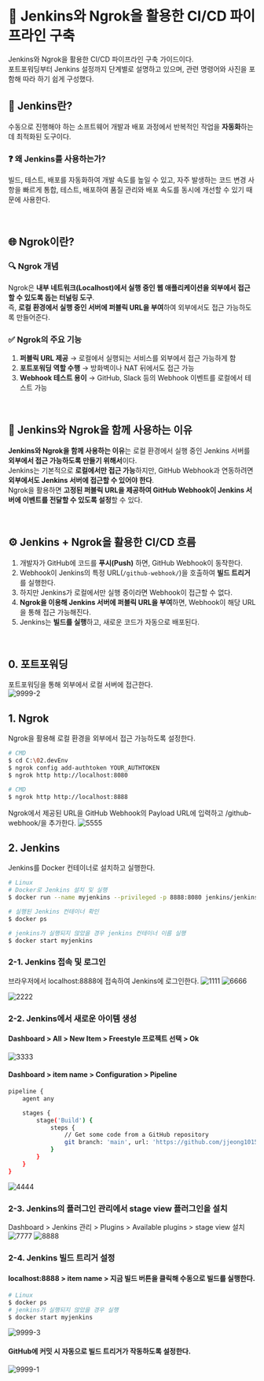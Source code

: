# 🚀 Jenkins와 Ngrok을 활용한 CI/CD 파이프라인 구축
Jenkins와 Ngrok을 활용한 CI/CD 파이프라인 구축 가이드이다. <br>
포트포워딩부터 Jenkins 설정까지 단계별로 설명하고 있으며, 관련 명령어와 사진을 포함해 따라 하기 쉽게 구성했다.

## 🎡 Jenkins란?
수동으로 진행해야 하는 소프트웨어 개발과 배포 과정에서 반복적인 작업을 **자동화**하는 데 최적화된 도구이다.

### ❓ 왜 Jenkins를 사용하는가?
빌드, 테스트, 배포를 자동화하여 개발 속도를 높일 수 있고, 자주 발생하는 코드 변경 사항을 빠르게 통합, 테스트, 배포하여 품질 관리와 배포 속도를 동시에 개선할 수 있기 때문에 사용한다.

<br>

## 🌐 Ngrok이란?
### 🔍 **Ngrok 개념**
Ngrok은 **내부 네트워크(Localhost)에서 실행 중인 웹 애플리케이션을 외부에서 접근할 수 있도록 돕는 터널링 도구**.  
즉, **로컬 환경에서 실행 중인 서버에 퍼블릭 URL을 부여**하여 외부에서도 접근 가능하도록 만들어준다.

### ✅ **Ngrok의 주요 기능**
1. **퍼블릭 URL 제공** → 로컬에서 실행되는 서비스를 외부에서 접근 가능하게 함
2. **포트포워딩 역할 수행** → 방화벽이나 NAT 뒤에서도 접근 가능
3. **Webhook 테스트 용이** → GitHub, Slack 등의 Webhook 이벤트를 로컬에서 테스트 가능

<br>

## 📌 Jenkins와 Ngrok을 함께 사용하는 이유
**Jenkins와 Ngrok을 함께 사용하는 이유**는 로컬 환경에서 실행 중인 Jenkins 서버를 **외부에서 접근 가능하도록 만들기 위해서**이다.  
Jenkins는 기본적으로 **로컬에서만 접근 가능**하지만, GitHub Webhook과 연동하려면 **외부에서도 Jenkins 서버에 접근할 수 있어야 한다**.  
Ngrok을 활용하면 **고정된 퍼블릭 URL을 제공하여 GitHub Webhook이 Jenkins 서버에 이벤트를 전달할 수 있도록 설정**할 수 있다.

<br>

## ⚙️ **Jenkins + Ngrok을 활용한 CI/CD 흐름**
1. 개발자가 GitHub에 코드를 **푸시(Push)** 하면, GitHub Webhook이 동작한다.
2. Webhook이 Jenkins의 특정 URL(`/github-webhook/`)을 호출하여 **빌드 트리거**를 실행한다.
3. 하지만 Jenkins가 로컬에서만 실행 중이라면 Webhook이 접근할 수 없다.
4. **Ngrok을 이용해 Jenkins 서버에 퍼블릭 URL을 부여**하면, Webhook이 해당 URL을 통해 접근 가능해진다.
5. Jenkins는 **빌드를 실행**하고, 새로운 코드가 자동으로 배포된다.

<br>

## 0. 포트포워딩
포트포워딩을 통해 외부에서 로컬 서버에 접근한다.
<br>![9999-2](https://github.com/user-attachments/assets/0b9c8f4d-d351-49a8-a253-e1720d2b35dc)

## 1. Ngrok
Ngrok을 활용해 로컬 환경을 외부에서 접근 가능하도록 설정한다.
```bash
# CMD
$ cd C:\02.devEnv
$ ngrok config add-authtoken YOUR_AUTHTOKEN
$ ngrok http http://localhost:8080
```
<!-- ngrok config add-authtoken 2mazkbTnosXgNxUn7GmF9DCltsR_c2eF9uiFGTPBtf3TxBqn -->

```bash
# CMD
$ ngrok http http://localhost:8888
```
Ngrok에서 제공된 URL을 GitHub Webhook의 Payload URL에 입력하고 /github-webhook/을 추가한다.
![5555](https://github.com/user-attachments/assets/f5b169b9-e956-4bc4-9d53-9b4ae238e89f)

## 2. Jenkins
Jenkins를 Docker 컨테이너로 설치하고 실행한다.
```bash
# Linux
# Docker로 Jenkins 설치 및 실행
$ docker run --name myjenkins --privileged -p 8888:8080 jenkins/jenkins:lts-jdk17

# 실행된 Jenkins 컨테이너 확인
$ docker ps

# jenkins가 실행되지 않았을 경우 jenkins 컨테이너 이름 실행
$ docker start myjenkins
```
### 2-1. Jenkins 접속 및 로그인
브라우저에서 localhost:8888에 접속하여 Jenkins에 로그인한다.
![1111](https://github.com/user-attachments/assets/56b9d046-4c72-4506-b5ee-ab88059ab3c3)
![6666](https://github.com/user-attachments/assets/78bdd879-5623-4bf7-90b4-f9a187cadfae)
<!-- 아이디 : admin, 비밀번호 : 59361ec075324f82aeb03d699a003e66 -->
![2222](https://github.com/user-attachments/assets/8d449ae9-14de-4c81-9955-21d2d4f23a39)

### 2-2. Jenkins에서 새로운 아이템 생성
#### Dashboard > All > New Item > Freestyle 프로젝트 선택 > Ok
![3333](https://github.com/user-attachments/assets/5d923774-85da-4874-a047-efc0f2880add)
 
#### Dashboard > item name > Configuration > Pipeline
```bash
pipeline {
    agent any

    stages {
        stage('Build') {
            steps {
                // Get some code from a GitHub repository
                git branch: 'main', url: 'https://github.com/jjeong1015/jenkinsTest.git'
            }
        }
    }
}
```
![4444](https://github.com/user-attachments/assets/c42ad86c-9b22-4082-8477-608f1f28cb8f)

### 2-3. Jenkins의 플러그인 관리에서 stage view 플러그인을 설치
Dashboard > Jenkins 관리 > Plugins > Available plugins > stage view 설치
![7777](https://github.com/user-attachments/assets/75a3c0ca-8b5f-4da6-af92-dc41f58e2b95)
![8888](https://github.com/user-attachments/assets/91b44c06-bfe7-4efe-9012-7a94a0fe9219)

### 2-4. Jenkins 빌드 트리거 설정
#### localhost:8888 > item name > 지금 빌드 버튼을 클릭해 수동으로 빌드를 실행한다.
```bash
# Linux
$ docker ps
# jenkins가 실행되지 않았을 경우 실행
$ docker start myjenkins
```
![9999-3](https://github.com/user-attachments/assets/f26cf4ed-638e-4e06-b512-6077a6b2085f)

#### GitHub에 커밋 시 자동으로 빌드 트리거가 작동하도록 설정한다.
![9999-1](https://github.com/user-attachments/assets/1cad4450-6ccc-4b40-994d-4e977542bf68)

